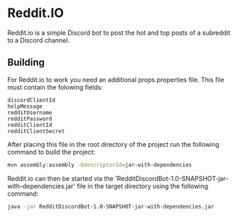 # Reddit.IO
Reddit.io is a simple Discord bot to post the hot and top posts of a subreddit to a Discord channel.

## Building
For Reddit.io to work you need an additional props.properties file. This file must contain the folowing fields:
```
discordClientId
helpMessage
redditUsername
redditPassword
redditClientId
redditClientSecret
```
After placing this file in the root directory of the project run the following command to build the project:
```bash
mvn assembly:assembly -DdescriptorId=jar-with-dependencies
```
Reddit.io can then be started via the 'RedditDiscordBot-1.0-SNAPSHOT-jar-with-dependencies.jar' file in the target directory using the following command:
```bash
java -jar RedditDiscordBot-1.0-SNAPSHOT-jar-with-dependencies.jar
```
